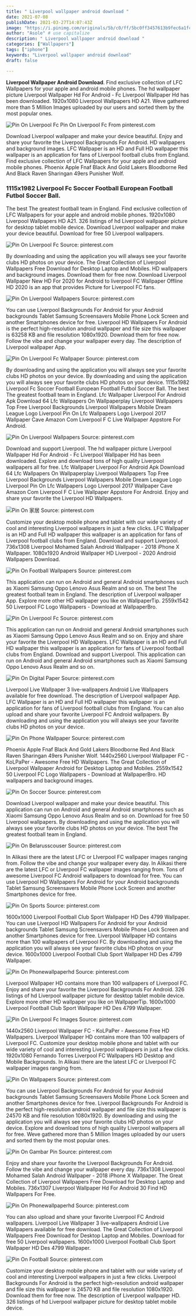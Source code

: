 ```yaml
---
title: " Liverpool wallpaper android download "
date: 2021-07-08
publishDate: 2021-03-27T14:07:43Z
image: "https://i.pinimg.com/originals/5b/c0/ff/5bc0ff3457613b9fec6a1fc87d4681a1.jpg"
author: "Asole" # use capitalize
description: " Liverpool wallpaper android download "
categories: ["Wallpapers"]
tags: ["iphone"]
keywords: "Liverpool wallpaper android download"
draft: false

---
```



**Liverpool Wallpaper Android Download**. Find exclusive collection of LFC Wallpapers for your apple and android mobile phones. The hd wallpaper picture Liverpool Wallpaper Hd For Android - Fc Liverpool Wallpaper Hd has been downloaded. 1920x1080 Liverpool Wallpapers HD A21. Weve gathered more than 5 Million Images uploaded by our users and sorted them by the most popular ones.

![Pin On Liverpool Fc](https://i.pinimg.com/originals/92/c3/28/92c328a1f2baf0aa26da21359fc6a48d.jpg "Pin On Liverpool Fc")
Pin On Liverpool Fc From pinterest.com


Download Liverpool wallpaper and make your device beautiful. Enjoy and share your favorite the Liverpool Backgrounds For Android. HD wallpapers and background images. LFC Wallpaper is an HD and Full HD wallpaper this wallpaper is an application for fans of Liverpool football clubs from England. Find exclusive collection of LFC Wallpapers for your apple and android mobile phones. Phoenix Apple Fnaf Black And Gold Lakers Bloodborne Red And Black Raven Sharingan 49ers Punisher Wolf.

### 1115x1982 Liverpool Fc Soccer Football European Football Futbol Soccer Ball.

The best The greatest football team in England. Find exclusive collection of LFC Wallpapers for your apple and android mobile phones. 1920x1080 Liverpool Wallpapers HD A21. 326 listings of hd Liverpool wallpaper picture for desktop tablet mobile device. Download Liverpool wallpaper and make your device beautiful. Download for free 50 Liverpool wallpapers.


![Pin On Liverpool Fc](https://i.pinimg.com/originals/c5/e5/5f/c5e55f5c341f5a2500d095c4f3f7f284.jpg "Pin On Liverpool Fc")
Source: pinterest.com

By downloading and using the application you will always see your favorite clubs HD photos on your device. The Great Collection of Liverpool Wallpapers Free Download for Desktop Laptop and Mobiles. HD wallpapers and background images. Download them for free now. Download Liverpool Wallpaper New HD For 2020 for Android to liverpool FC Wallpaper Offline HD 2020 is an app that provides Picture for Liverpool FC fans.

![Pin On Liverpool Wallpapers](https://i.pinimg.com/474x/37/84/99/378499e252464af3a2e5fa93b9be93fb.jpg "Pin On Liverpool Wallpapers")
Source: pinterest.com

You can use Liverpool Backgrounds For Android for your Android backgrounds Tablet Samsung Screensavers Mobile Phone Lock Screen and another Smartphones device for free. Liverpool HD Wallpapers For Android is the perfect high-resolution android wallpaper and file size this wallpaper is 63258 KB and file resolution 1080x1920. Download them for free now. Follow the vibe and change your wallpaper every day. The description of Liverpool wallpaper App.

![Pin On Liverpool Fc Wallpaper](https://i.pinimg.com/originals/33/c2/50/33c2509a0cdfd15d7b3bf516909d87f8.jpg "Pin On Liverpool Fc Wallpaper")
Source: pinterest.com

By downloading and using the application you will always see your favorite clubs HD photos on your device. By downloading and using the application you will always see your favorite clubs HD photos on your device. 1115x1982 Liverpool Fc Soccer Football European Football Futbol Soccer Ball. The best The greatest football team in England. Lfc Wallpaper Liverpool For Android Apk Download 64 Lfc Wallpapers On Wallpaperplay Liverpool Wallpapers Top Free Liverpool Backgrounds Liverpool Wallpapers Mobile Dream League Logo Liverpool Pin On Lfc Wallpapers Logo Liverpool 2017 Wallpaper Cave Amazon Com Liverpool F C Live Wallpaper Appstore For Android.

![Pin On Liverpool Wallpapers](https://i.pinimg.com/originals/f0/c7/c9/f0c7c9ca6b5b235f7b466f18204ef28e.png "Pin On Liverpool Wallpapers")
Source: pinterest.com

Download and support Liverpool. The hd wallpaper picture Liverpool Wallpaper Hd For Android - Fc Liverpool Wallpaper Hd has been downloaded. Explore and download tons of high quality Liverpool wallpapers all for free. Lfc Wallpaper Liverpool For Android Apk Download 64 Lfc Wallpapers On Wallpaperplay Liverpool Wallpapers Top Free Liverpool Backgrounds Liverpool Wallpapers Mobile Dream League Logo Liverpool Pin On Lfc Wallpapers Logo Liverpool 2017 Wallpaper Cave Amazon Com Liverpool F C Live Wallpaper Appstore For Android. Enjoy and share your favorite the Liverpool HD Wallpapers.

![Pin On 家居](https://i.pinimg.com/originals/03/c1/05/03c10538431f39792ed35933ab76d71a.jpg "Pin On 家居")
Source: pinterest.com

Customize your desktop mobile phone and tablet with our wide variety of cool and interesting Liverpool wallpapers in just a few clicks. LFC Wallpaper is an HD and Full HD wallpaper this wallpaper is an application for fans of Liverpool football clubs from England. Download and support Liverpool. 736x1308 Liverpool Mohamed Salah Android Wallpaper - 2018 iPhone X Wallpaper. 1080x1920 Android Wallpaper HD Liverpool - 2020 Android Wallpapers Download.

![Pin On Football Wallpapers](https://i.pinimg.com/originals/d3/38/c3/d338c37954c16d52c8ab342893151621.jpg "Pin On Football Wallpapers")
Source: pinterest.com

This application can run on Android and general Android smartphones such as Xiaomi Samsung Oppo Lenovo Asus Realm and so on. The best The greatest football team in England. The description of Liverpool wallpaper App. Explore more other HD wallpaper you like on WallpaperTip. 2559x1542 50 Liverpool FC Logo Wallpapers - Download at WallpaperBro.

![Pin On Liverpool Fc](https://i.pinimg.com/originals/92/c3/28/92c328a1f2baf0aa26da21359fc6a48d.jpg "Pin On Liverpool Fc")
Source: pinterest.com

This application can run on Android and general Android smartphones such as Xiaomi Samsung Oppo Lenovo Asus Realm and so on. Enjoy and share your favorite the Liverpool HD Wallpapers. LFC Wallpaper is an HD and Full HD wallpaper this wallpaper is an application for fans of Liverpool football clubs from England. Download and support Liverpool. This application can run on Android and general Android smartphones such as Xiaomi Samsung Oppo Lenovo Asus Realm and so on.

![Pin On Digital Paper](https://i.pinimg.com/736x/28/9b/8e/289b8e793ffa1eb599c2fd173cb71de6.jpg "Pin On Digital Paper")
Source: pinterest.com

Liverpool Live Wallpaper 3 live-wallpapers Android Live Wallpapers available for free download. The description of Liverpool wallpaper App. LFC Wallpaper is an HD and Full HD wallpaper this wallpaper is an application for fans of Liverpool football clubs from England. You can also upload and share your favorite Liverpool FC Android wallpapers. By downloading and using the application you will always see your favorite clubs HD photos on your device.

![Pin On Phone Wallpaper](https://i.pinimg.com/736x/51/de/04/51de0445e450cf3025ccead221af547f.jpg "Pin On Phone Wallpaper")
Source: pinterest.com

Phoenix Apple Fnaf Black And Gold Lakers Bloodborne Red And Black Raven Sharingan 49ers Punisher Wolf. 1440x2560 Liverpool Wallpaper FC - KoLPaPer - Awesome Free HD Wallpapers. The Great Collection of Liverpool Wallpaper Android for Desktop Laptop and Mobiles. 2559x1542 50 Liverpool FC Logo Wallpapers - Download at WallpaperBro. HD wallpapers and background images.

![Pin On Soccer](https://i.pinimg.com/originals/c8/82/47/c88247fb92086748359a4905df6cda67.jpg "Pin On Soccer")
Source: pinterest.com

Download Liverpool wallpaper and make your device beautiful. This application can run on Android and general Android smartphones such as Xiaomi Samsung Oppo Lenovo Asus Realm and so on. Download for free 50 Liverpool wallpapers. By downloading and using the application you will always see your favorite clubs HD photos on your device. The best The greatest football team in England.

![Pin On Belarusscouser](https://i.pinimg.com/originals/0c/09/b3/0c09b3b80a21f4e36de31c8549d6c793.jpg "Pin On Belarusscouser")
Source: pinterest.com

In Alikasi there are the latest LFC or LIverpool FC wallpaper images ranging from. Follow the vibe and change your wallpaper every day. In Alikasi there are the latest LFC or LIverpool FC wallpaper images ranging from. Tons of awesome Liverpool FC Android wallpapers to download for free. You can use Liverpool HD Wallpapers For Android for your Android backgrounds Tablet Samsung Screensavers Mobile Phone Lock Screen and another Smartphones device for free.

![Pin On Sports](https://i.pinimg.com/736x/d1/f7/b5/d1f7b5a5c55d6ec7774bc44607f78992.jpg "Pin On Sports")
Source: pinterest.com

1600x1000 Liverpool Football Club Sport Wallpaper HD Des 4799 Wallpaper. You can use Liverpool HD Wallpapers For Android for your Android backgrounds Tablet Samsung Screensavers Mobile Phone Lock Screen and another Smartphones device for free. Liverpool Wallpaper HD contains more than 100 wallpapers of Liverpool FC. By downloading and using the application you will always see your favorite clubs HD photos on your device. 1600x1000 Liverpool Football Club Sport Wallpaper HD Des 4799 Wallpaper.

![Pin On Phonewallpaperhd](https://i.pinimg.com/originals/c5/be/01/c5be01dc1a1d557ed3ff3b6566cc54b2.jpg "Pin On Phonewallpaperhd")
Source: pinterest.com

Liverpool Wallpaper HD contains more than 100 wallpapers of Liverpool FC. Enjoy and share your favorite the Liverpool Backgrounds For Android. 326 listings of hd Liverpool wallpaper picture for desktop tablet mobile device. Explore more other HD wallpaper you like on WallpaperTip. 1600x1000 Liverpool Football Club Sport Wallpaper HD Des 4799 Wallpaper.

![Pin On Liverpool Fc Images](https://i.pinimg.com/originals/43/d2/95/43d29529cc160df531e9bc0b19309ef9.jpg "Pin On Liverpool Fc Images")
Source: pinterest.com

1440x2560 Liverpool Wallpaper FC - KoLPaPer - Awesome Free HD Wallpapers. Liverpool Wallpaper HD contains more than 100 wallpapers of Liverpool FC. Customize your desktop mobile phone and tablet with our wide variety of cool and interesting Liverpool wallpapers in just a few clicks. 1920x1080 Fernando Torres Liverpool FC Wallpapers HD Desktop and Mobile Backgrounds. In Alikasi there are the latest LFC or LIverpool FC wallpaper images ranging from.

![Pin On Wallpapers](https://i.pinimg.com/236x/76/12/95/761295356f85bb9f27f2c2d58357340c.jpg "Pin On Wallpapers")
Source: pinterest.com

You can use Liverpool Backgrounds For Android for your Android backgrounds Tablet Samsung Screensavers Mobile Phone Lock Screen and another Smartphones device for free. Liverpool Backgrounds For Android is the perfect high-resolution android wallpaper and file size this wallpaper is 24570 KB and file resolution 1080x1920. By downloading and using the application you will always see your favorite clubs HD photos on your device. Explore and download tons of high quality Liverpool wallpapers all for free. Weve gathered more than 5 Million Images uploaded by our users and sorted them by the most popular ones.

![Pin On Gambar Pin](https://i.pinimg.com/736x/c2/a6/26/c2a626c76211f520fb767f9f8882e5b1.jpg "Pin On Gambar Pin")
Source: pinterest.com

Enjoy and share your favorite the Liverpool Backgrounds For Android. Follow the vibe and change your wallpaper every day. 736x1308 Liverpool Mohamed Salah Android Wallpaper - 2018 iPhone X Wallpaper. The Great Collection of Liverpool Wallpapers Free Download for Desktop Laptop and Mobiles. 736x1307 Liverpool Wallpaper Hd For Android 30 Find HD Wallpapers For Free.

![Pin On Phonewallpaperhd](https://i.pinimg.com/originals/05/1e/de/051ede91853d30c3d4b220e253899747.jpg "Pin On Phonewallpaperhd")
Source: pinterest.com

You can also upload and share your favorite Liverpool FC Android wallpapers. Liverpool Live Wallpaper 3 live-wallpapers Android Live Wallpapers available for free download. The Great Collection of Liverpool Wallpapers Free Download for Desktop Laptop and Mobiles. Download for free 50 Liverpool wallpapers. 1600x1000 Liverpool Football Club Sport Wallpaper HD Des 4799 Wallpaper.

![Pin On Football](https://i.pinimg.com/originals/5b/c0/ff/5bc0ff3457613b9fec6a1fc87d4681a1.jpg "Pin On Football")
Source: pinterest.com

Customize your desktop mobile phone and tablet with our wide variety of cool and interesting Liverpool wallpapers in just a few clicks. Liverpool Backgrounds For Android is the perfect high-resolution android wallpaper and file size this wallpaper is 24570 KB and file resolution 1080x1920. Download them for free now. The description of Liverpool wallpaper HD. 326 listings of hd Liverpool wallpaper picture for desktop tablet mobile device.


